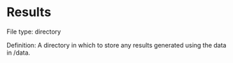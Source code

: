 # Results

File type: directory

Definition: A directory in which to store any results generated using the data in /data.